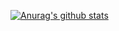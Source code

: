 [![Anurag's github stats](https://github-readme-stats.vercel.app/api?username=liufg520&count_private=true&show_icons=true&theme=synthwave)](https://github.com/liufg520/github-readme-stats)
